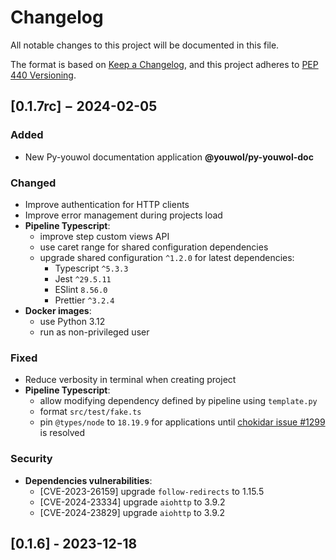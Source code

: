 <!--
  formatted using prettier inside ./doc (see TG-1998):
  cd doc && yarn && yarn prettier --write --tab-width=4 ../CHANGELOG.md

  All lines with an heading of second level must match the following regex, with the captured match a valid PEP 440 version string :
      /^## \[(.*)\] − (?:(?:Unreleased)|(?:\d\d\d\d-\d\d-\d\d))$/
  Additionally the first one of these lines is updated or created by the script `version_management.py`, and its version must be the
  current version as declared in pyproject.toml
-->

# Changelog

All notable changes to this project will be documented in this file.

The format is based on [Keep a Changelog](https://keepachangelog.com/en/1.1.0/),
and this project adheres to [PEP 440 Versioning](https://peps.python.org/pep-0440/).

## [0.1.7rc] − 2024-02-05

### Added

-   New Py-youwol documentation application **@youwol/py-youwol-doc**<!-- (TG-1923, TG-1924, TG-1925, TG-1951, TG-1952, TG-1961) -->

### Changed

-   Improve authentication for HTTP clients <!-- (TG-1874) -->
-   Improve error management during projects load <!-- (TG-1878) -->
-   **Pipeline Typescript**:
    -   improve step custom views API <!-- (TG-1862) -->
    -   use caret range for shared configuration dependencies <!-- (TG-1912) -->
    -   upgrade shared configuration `^1.2.0` for latest dependencies: <!-- (TG-1954, TG-1980) -->
        -   Typescript `^5.3.3`
        -   Jest `^29.5.11`
        -   ESlint `8.56.0`
        -   Prettier `^3.2.4`
-   **Docker images**:
    -   use Python 3.12 <!-- (TG-1848, TG-1850) -->
    -   run as non-privileged user <!-- (TG-1957) -->

### Fixed

-   Reduce verbosity in terminal when creating project <!-- (TG-1735) -->
-   **Pipeline Typescript**:
    -   allow modifying dependency defined by pipeline using `template.py` <!-- (TG-1911) -->
    -   format `src/test/fake.ts` <!-- (TG-1706) -->
    -   pin `@types/node` to `18.19.9`
        for applications until [chokidar issue #1299](https://github.com/paulmillr/chokidar/issues/1299) is resolved <!-- (TG-1983) -->

### Security

-   **Dependencies vulnerabilities**:
    -   [CVE-2023-26159] upgrade `follow-redirects` to 1.15.5 <!-- (TG-1906) -->
    -   [CVE-2024-23334] upgrade `aiohttp` to 3.9.2 <!-- (TG-1984) -->
    -   [CVE-2024-23829] upgrade `aiohttp` to 3.9.2 <!-- (TG-1984) -->

<!-- Not worthy of inclusion
TG-1881
TG-1889
TG-1949
TG-1960
TG-1962
TG-1963
TG-1981
TG-2021
-->

## [0.1.6] - 2023-12-18
